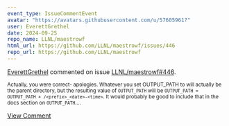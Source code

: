 ```yaml
---
event_type: IssueCommentEvent
avatar: "https://avatars.githubusercontent.com/u/57605961?"
user: EverettGrethel
date: 2024-09-25
repo_name: LLNL/maestrowf
html_url: https://github.com/LLNL/maestrowf/issues/446
repo_url: https://github.com/LLNL/maestrowf
---
```


<a href='https://github.com/EverettGrethel' target='_blank'>EverettGrethel</a> commented on issue <a href='https://github.com/LLNL/maestrowf/issues/446' target='_blank'>LLNL/maestrowf#446</a>.

<small>Actually, you were correct- apologies. Whatever you set OUTPUT_PATH to will actually be the parent directory, but the resulting value of `OUTPUT_PATH` will be `OUTPUT_PATH = OUTPUT_PATH + /<prefix>_<date>-<time>`. It would probably be good to include that in the docs section on `OUTPUT_PATH`....</small>

<a href='https://github.com/LLNL/maestrowf/issues/446' target='_blank'>View Comment</a>
